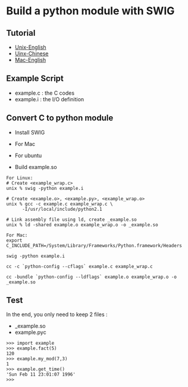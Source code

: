 # Build a python module with SWIG

## Tutorial
* [Unix-English](http://www.swig.org/tutorial.html)
* [Uinx-Chinese](http://www.swig.org/translations/chinese/tutorial.html)
* [Mac-English](http://www.dabeaz.com/cgi-bin/wiki.pl?SwigFaqMaxOSXSharedLibraries)


## Example Script
* example.c : the C codes
* example.i : the I/O definition

## Convert C to python module

* Install SWIG
 * For Mac
 * For ubuntu


* Build example.so


```
For Linux:
# Create <example_wrap.c>
unix % swig -python example.i               

# Create <example.o>, <example.py>, <example_wrap.o>
unix % gcc -c example.c example_wrap.c \
      -I/usr/local/include/python2.1 

# Link assembly file using ld, create _example.so
unix % ld -shared example.o example_wrap.o -o _example.so
```


```
For Mac:
export C_INCLUDE_PATH=/System/Library/Frameworks/Python.framework/Headers  

swig -python example.i

cc -c `python-config --cflags` example.c example_wrap.c

cc -bundle `python-config --ldflags` example.o example_wrap.o -o _example.so
```


## Test

In the end, you only need to keep 2 files :

- _example.so
- example.pyc

```
>>> import example
>>> example.fact(5)
120
>>> example.my_mod(7,3)
1
>>> example.get_time()
'Sun Feb 11 23:01:07 1996'
>>>
```
